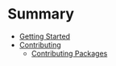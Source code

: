 # Summary

- [Getting Started](./getting_started.md)
- [Contributing](./contributing/contributing.md)
  - [Contributing Packages](./contributing/contributing_packages.md)
